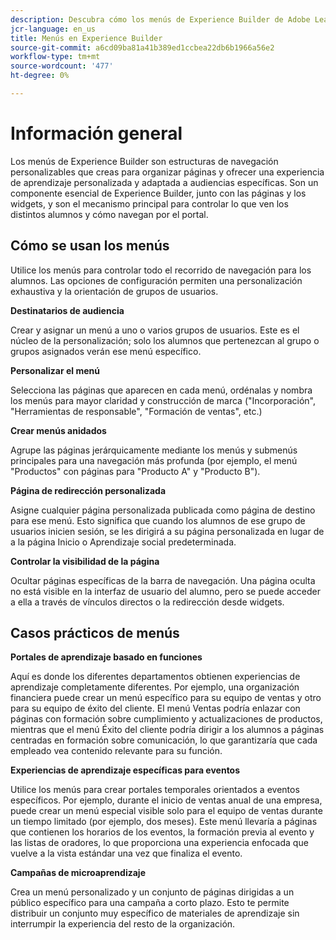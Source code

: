 ```yaml
---
description: Descubra cómo los menús de Experience Builder de Adobe Learning Manager le ayudan a organizar la navegación por el portal de aprendizaje. Crea y personaliza elementos de menú, vincúlalos a páginas o recursos externos y adapta la estructura de menús para diferentes grupos de usuarios para ofrecer una experiencia de aprendizaje fluida y de marca.
jcr-language: en_us
title: Menús en Experience Builder
source-git-commit: a6cd09ba81a41b389ed1ccbea22db6b1966a56e2
workflow-type: tm+mt
source-wordcount: '477'
ht-degree: 0%

---
```



# Información general

Los menús de Experience Builder son estructuras de navegación personalizables que creas para organizar páginas y ofrecer una experiencia de aprendizaje personalizada y adaptada a audiencias específicas. Son un componente esencial de Experience Builder, junto con las páginas y los widgets, y son el mecanismo principal para controlar lo que ven los distintos alumnos y cómo navegan por el portal.

## Cómo se usan los menús

Utilice los menús para controlar todo el recorrido de navegación para los alumnos. Las opciones de configuración permiten una personalización exhaustiva y la orientación de grupos de usuarios.

**Destinatarios de audiencia**

Crear y asignar un menú a uno o varios grupos de usuarios. Este es el núcleo de la personalización; solo los alumnos que pertenezcan al grupo o grupos asignados verán ese menú específico.

**Personalizar el menú**

Selecciona las páginas que aparecen en cada menú, ordénalas y nombra los menús para mayor claridad y construcción de marca (&quot;Incorporación&quot;, &quot;Herramientas de responsable&quot;, &quot;Formación de ventas&quot;, etc.)

**Crear menús anidados**

Agrupe las páginas jerárquicamente mediante los menús y submenús principales para una navegación más profunda (por ejemplo, el menú &quot;Productos&quot; con páginas para &quot;Producto A&quot; y &quot;Producto B&quot;).

**Página de redirección personalizada**

Asigne cualquier página personalizada publicada como página de destino para ese menú. Esto significa que cuando los alumnos de ese grupo de usuarios inicien sesión, se les dirigirá a su página personalizada en lugar de a la página Inicio o Aprendizaje social predeterminada.

**Controlar la visibilidad de la página**

Ocultar páginas específicas de la barra de navegación. Una página oculta no está visible en la interfaz de usuario del alumno, pero se puede acceder a ella a través de vínculos directos o la redirección desde widgets.

## Casos prácticos de menús

**Portales de aprendizaje basado en funciones**

Aquí es donde los diferentes departamentos obtienen experiencias de aprendizaje completamente diferentes. Por ejemplo, una organización financiera puede crear un menú específico para su equipo de ventas y otro para su equipo de éxito del cliente. El menú Ventas podría enlazar con páginas con formación sobre cumplimiento y actualizaciones de productos, mientras que el menú Éxito del cliente podría dirigir a los alumnos a páginas centradas en formación sobre comunicación, lo que garantizaría que cada empleado vea contenido relevante para su función.

**Experiencias de aprendizaje específicas para eventos**

Utilice los menús para crear portales temporales orientados a eventos específicos. Por ejemplo, durante el inicio de ventas anual de una empresa, puede crear un menú especial visible solo para el equipo de ventas durante un tiempo limitado (por ejemplo, dos meses). Este menú llevaría a páginas que contienen los horarios de los eventos, la formación previa al evento y las listas de oradores, lo que proporciona una experiencia enfocada que vuelve a la vista estándar una vez que finaliza el evento.

**Campañas de microaprendizaje**

Crea un menú personalizado y un conjunto de páginas dirigidas a un público específico para una campaña a corto plazo. Esto te permite distribuir un conjunto muy específico de materiales de aprendizaje sin interrumpir la experiencia del resto de la organización.
